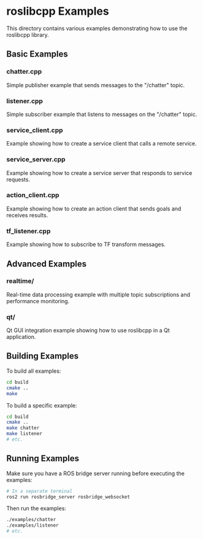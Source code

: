 # roslibcpp Examples

This directory contains various examples demonstrating how to use the roslibcpp library.

## Basic Examples

### chatter.cpp
Simple publisher example that sends messages to the "/chatter" topic.

### listener.cpp
Simple subscriber example that listens to messages on the "/chatter" topic.

### service_client.cpp
Example showing how to create a service client that calls a remote service.

### service_server.cpp
Example showing how to create a service server that responds to service requests.

### action_client.cpp
Example showing how to create an action client that sends goals and receives results.

### tf_listener.cpp
Example showing how to subscribe to TF transform messages.

## Advanced Examples

### realtime/
Real-time data processing example with multiple topic subscriptions and performance monitoring.

### qt/
Qt GUI integration example showing how to use roslibcpp in a Qt application.

## Building Examples

To build all examples:

```bash
cd build
cmake ..
make
```

To build a specific example:

```bash
cd build
cmake ..
make chatter
make listener
# etc.
```

## Running Examples

Make sure you have a ROS bridge server running before executing the examples:

```bash
# In a separate terminal
ros2 run rosbridge_server rosbridge_websocket
```

Then run the examples:

```bash
./examples/chatter
./examples/listener
# etc.
```